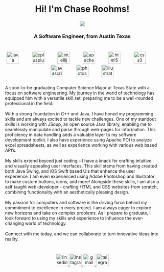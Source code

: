 <h1 align="center">Hi! I'm Chase Roohms!</h1>

###

<div align="center">
  <img src="https://profile-counter.glitch.me/chaseroohms/count.svg?"  />
</div>

###

<h3 align="center">A Software Engineer, from Austin Texas</h3>

###

<br clear="both">

<div align="center">
  <img src="https://cdn.jsdelivr.net/gh/devicons/devicon/icons/java/java-original.svg" height="40" alt="java logo"  />
  <img width="35" />
  <img src="https://cdn.jsdelivr.net/gh/devicons/devicon/icons/cplusplus/cplusplus-original.svg" height="40" alt="cplusplus logo"  />
  <img width="35" />
  <img src="https://cdn.jsdelivr.net/gh/devicons/devicon/icons/intellij/intellij-original.svg" height="40" alt="intellij logo"  />
  <img width="35" />
  <img src="https://cdn.jsdelivr.net/gh/devicons/devicon/icons/apache/apache-original.svg" height="40" alt="apache logo"  />
  <img width="35" />
  <img src="https://cdn.jsdelivr.net/gh/devicons/devicon/icons/html5/html5-original.svg" height="40" alt="html5 logo"  />
  <img width="35" />
  <img src="https://cdn.jsdelivr.net/gh/devicons/devicon/icons/css3/css3-original.svg" height="40" alt="css3 logo"  />
  <img width="35" />
  <img src="https://cdn.jsdelivr.net/gh/devicons/devicon/icons/javascript/javascript-original.svg" height="40" alt="javascript logo"  />
  <img width="35" />
  <img src="https://cdn.jsdelivr.net/gh/devicons/devicon/icons/photoshop/photoshop-plain.svg" height="40" alt="photoshop logo"  />
  <img width="35" />
  <img src="https://cdn.jsdelivr.net/gh/devicons/devicon/icons/illustrator/illustrator-plain.svg" height="40" alt="illustrator logo"  />
</div>

###

<p align="left">A soon-to-be graduating Computer Science Major at Texas State with a focus on software engineering. My journey in the world of technology has equipped him with a versatile skill set, preparing me to be a well-rounded professional in the field.<br><br>With a strong foundation in C++ and Java, I have honed my programming skills and am always excited to tackle new challenges. One of my standout skills is working with JSoup, an open source Java library, enabling me to seamlessly manipulate and parse through web-pages for information. This proficiency in data handling adds a valuable layer to my software development toolkit. I also have experience using Apache POI to analyze excel spreadsheets, as well as experience working with various web based API’s.<br><br>My skills extend beyond just coding – I have a knack for crafting intuitive and visually appealing user interfaces. This skill stems from having created both Java Swing, and iOS Swift based UIs that enhance the user experience. I am even experienced using Adobe Photoshop and Illustrator to make custom buttons, icons, and more! Alongside these skills, I am also a self taught web-developer - crafting HTML and CSS websites from scratch, combining functionality with an aesthetically pleasing design.<br><br>My passion for computers and software is the driving force behind my commitment to excellence in every project. I am always eager to explore new horizons and take on complex problems. As I prepare to graduate, I look forward to using my skills and experience to influence the ever-changing world of technology.<br><br>Connect with me today, and we can collaborate to turn innovative ideas into reality.</p>

###

<br clear="both">

<div align="center">
  <a href="https://www.linkedin.com/in/chaseroohms/" target="_blank">
    <img src="https://img.shields.io/static/v1?message=LinkedIn&logo=linkedin&label=&color=0077B5&logoColor=white&labelColor=&style=for-the-badge" height="40" alt="linkedin logo"  />
  </a>
  <a href="https://www.instagram.com/chaseroohms/" target="_blank">
    <img src="https://img.shields.io/static/v1?message=Instagram&logo=instagram&label=&color=E4405F&logoColor=white&labelColor=&style=for-the-badge" height="40" alt="instagram logo"  />
  </a>
  <a href="chaseroohms@gmail.com" target="_blank">
    <img src="https://img.shields.io/static/v1?message=Gmail&logo=gmail&label=&color=D14836&logoColor=white&labelColor=&style=for-the-badge" height="40" alt="gmail logo"  />
  </a>
  <a href="https://chaseroohms.github.io/index.html" target="_blank">
    <img src="https://img.shields.io/static/v1?message=My%20Website&logo=telegram&label=&color=2CA5E0&logoColor=white&labelColor=&style=for-the-badge" height="40" alt="telegram logo"  />
  </a>
</div>

###
